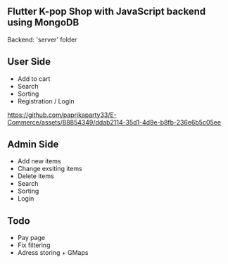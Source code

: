 ## Flutter K-pop Shop with JavaScript backend using MongoDB

Backend: 'server' folder

## User Side
- Add to cart
- Search
- Sorting
- Registration / Login
  
https://github.com/paprikaparty33/E-Commerce/assets/88854349/ddab2114-35d1-4d9e-b8fb-236e6b5c05ee

## Admin Side
- Add new items
- Change exsiting items
- Delete items
- Search
- Sorting
- Login

## Todo
- Pay page
- Fix filtering
- Adress storing + GMaps
